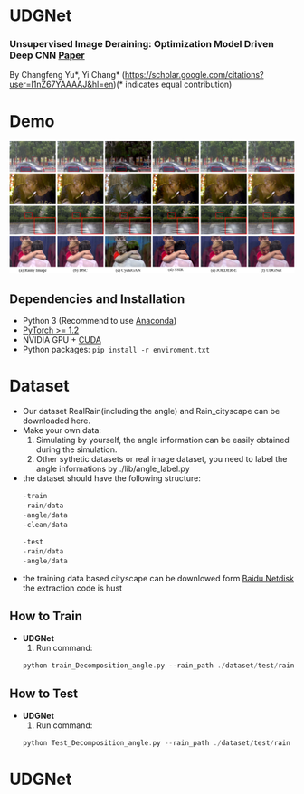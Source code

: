 # UDGNet

### Unsupervised Image Deraining: Optimization Model Driven Deep CNN [Paper](https://owuchangyuo.github.io/files/UDGNet.pdf)
By Changfeng Yu*, Yi Chang* (https://scholar.google.com/citations?user=I1nZ67YAAAAJ&hl=en)(* indicates equal contribution)

# Demo
![Demo](/results/real_result.png)

## Dependencies and Installation

- Python 3 (Recommend to use [Anaconda](https://www.anaconda.com/download/#linux))
- [PyTorch >= 1.2](https://pytorch.org/)
- NVIDIA GPU + [CUDA](https://developer.nvidia.com/cuda-downloads)
- Python packages: `pip install -r enviroment.txt`

# Dataset
- Our dataset RealRain(including the angle) and Rain_cityscape can be downloaded here. 
- Make your own data:
	1. Simulating by yourself, the angle information can be easily obtained during the simulation.
	2. Other sythetic datasets or real image dataset, you need to label the angle informations by ./lib/angle_label.py
- the dataset should have the following structure:
	```c++
	-train
 	-rain/data
 	-angle/data
 	-clean/data
	```  
	```c++
	-test
 	-rain/data
 	-angle/data
	```  
- the training data based cityscape can be downlowed form [Baidu Netdisk](https://pan.baidu.com/s/1gCX21JZQVpFT497VLVHqIw)
  the extraction code is hust
## How to Train
- **UDGNet**
	1. Run command:
	```c++
	python train_Decomposition_angle.py --rain_path ./dataset/test/rain --angle_path ./data/test/angle --clean_path ./data/test/rain --reset 1
	```

## How to Test
- **UDGNet**
	1. Run command:
	```c++
	python Test_Decomposition_angle.py --rain_path ./dataset/test/rain --angle_path ./data/test/angle --clean_path ./data/test/rain --weight_path ./output/real_model/generator_backup.pth
	```





# UDGNet
